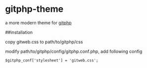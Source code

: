 gitphp-theme
============

a more modern theme for [gitphp](http://www.gitphp.org/)


##installation

copy gitweb.css to path/to/gitphp/css

modify path/to/gitphp/config/gitphp.conf.php, add following config  
```
$gitphp_conf['stylesheet'] = 'gitweb.css';
```
